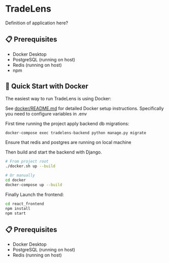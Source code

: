 # TradeLens

Definition of application here? 

## 📋 Prerequisites

- Docker Desktop
- PostgreSQL (running on host)
- Redis (running on host)
- npm

## 🚀 Quick Start with Docker

The easiest way to run TradeLens is using Docker:

See [docker/README.md](docker/README.md) for detailed Docker setup instructions.
Specifically you need to configure variables in .env

First time running the project apply backend db migrations: 
```bash
docker-compose exec tradelens-backend python manage.py migrate
```

Ensure that redis and postgres are running on local machine

Then build and start the backend with Django.

```bash
# From project root
./docker.sh up --build

# Or manually
cd docker
docker-compose up --build
```

Finally Launch the frontend: 

```bash
cd react_frontend
npm install 
npm start
```


## 📋 Prerequisites

- Docker Desktop
- PostgreSQL (running on host)
- Redis (running on host)
